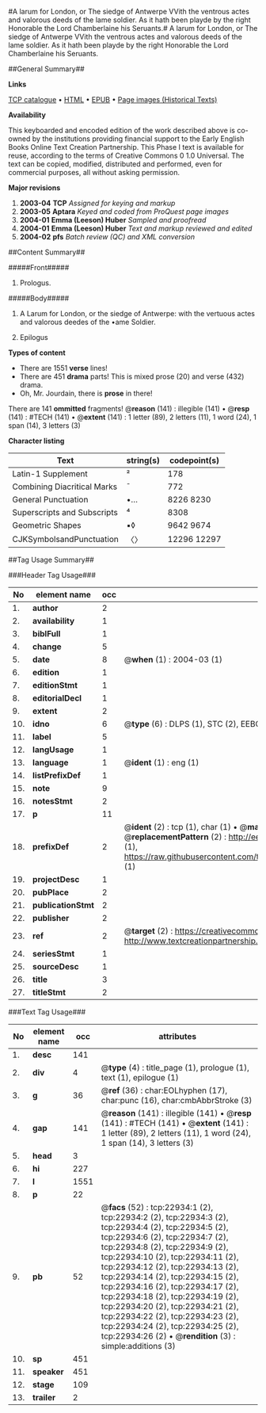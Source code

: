 #A larum for London, or The siedge of Antwerpe VVith the ventrous actes and valorous deeds of the lame soldier. As it hath been playde by the right Honorable the Lord Chamberlaine his Seruants.#
A larum for London, or The siedge of Antwerpe VVith the ventrous actes and valorous deeds of the lame soldier. As it hath been playde by the right Honorable the Lord Chamberlaine his Seruants.

##General Summary##

**Links**

[TCP catalogue](http://www.ota.ox.ac.uk/tcp/)  • 
[HTML](http://tei.it.ox.ac.uk/tcp/Texts-HTML/free/A06/A06270.html)  • 
[EPUB](http://tei.it.ox.ac.uk/tcp/Texts-EPUB/free/A06/A06270.epub) • 
[Page images (Historical Texts)](https://data.historicaltexts.jisc.ac.uk/view?pubId=eebo-99857242e&pageId=eebo-99857242e-22934-1)

**Availability**

This keyboarded and encoded edition of the
	       work described above is co-owned by the institutions
	       providing financial support to the Early English Books
	       Online Text Creation Partnership. This Phase I text is
	       available for reuse, according to the terms of Creative
	       Commons 0 1.0 Universal. The text can be copied,
	       modified, distributed and performed, even for
	       commercial purposes, all without asking permission.

**Major revisions**

1. __2003-04__ __TCP__ *Assigned for keying and markup*
1. __2003-05__ __Aptara__ *Keyed and coded from ProQuest page images*
1. __2004-01__ __Emma (Leeson) Huber__ *Sampled and proofread*
1. __2004-01__ __Emma (Leeson) Huber__ *Text and markup reviewed and edited*
1. __2004-02__ __pfs__ *Batch review (QC) and XML conversion*

##Content Summary##

#####Front#####

1. Prologus.

#####Body#####

1. A Larum for London, or the siedge of Antwerpe: with the
vertuous actes and valorous deedes of the
•ame Soldier.

1. Epilogus

**Types of content**

  * There are 1551 **verse** lines!
  * There are 451 **drama** parts! This is mixed prose (20) and verse (432) drama.
  * Oh, Mr. Jourdain, there is **prose** in there!

There are 141 **ommitted** fragments! 
 @__reason__ (141) : illegible (141)  •  @__resp__ (141) : #TECH (141)  •  @__extent__ (141) : 1 letter (89), 2 letters (11), 1 word (24), 1 span (14), 3 letters (3)

**Character listing**


|Text|string(s)|codepoint(s)|
|---|---|---|
|Latin-1 Supplement|²|178|
|Combining             Diacritical Marks|̄|772|
|General Punctuation|•…|8226 8230|
|Superscripts             and Subscripts|⁴|8308|
|Geometric Shapes|▪◊|9642 9674|
|CJKSymbolsandPunctuation|〈〉|12296 12297|

##Tag Usage Summary##

###Header Tag Usage###

|No|element name|occ|attributes|
|---|---|---|---|
|1.|__author__|2||
|2.|__availability__|1||
|3.|__biblFull__|1||
|4.|__change__|5||
|5.|__date__|8| @__when__ (1) : 2004-03 (1)|
|6.|__edition__|1||
|7.|__editionStmt__|1||
|8.|__editorialDecl__|1||
|9.|__extent__|2||
|10.|__idno__|6| @__type__ (6) : DLPS (1), STC (2), EEBO-CITATION (1), PROQUEST (1), VID (1)|
|11.|__label__|5||
|12.|__langUsage__|1||
|13.|__language__|1| @__ident__ (1) : eng (1)|
|14.|__listPrefixDef__|1||
|15.|__note__|9||
|16.|__notesStmt__|2||
|17.|__p__|11||
|18.|__prefixDef__|2| @__ident__ (2) : tcp (1), char (1)  •  @__matchPattern__ (2) : ([0-9\-]+):([0-9IVX]+) (1), (.+) (1)  •  @__replacementPattern__ (2) : http://eebo.chadwyck.com/downloadtiff?vid=$1&page=$2 (1), https://raw.githubusercontent.com/textcreationpartnership/Texts/master/tcpchars.xml#$1 (1)|
|19.|__projectDesc__|1||
|20.|__pubPlace__|2||
|21.|__publicationStmt__|2||
|22.|__publisher__|2||
|23.|__ref__|2| @__target__ (2) : https://creativecommons.org/publicdomain/zero/1.0/ (1), http://www.textcreationpartnership.org/docs/. (1)|
|24.|__seriesStmt__|1||
|25.|__sourceDesc__|1||
|26.|__title__|3||
|27.|__titleStmt__|2||


###Text Tag Usage###

|No|element name|occ|attributes|
|---|---|---|---|
|1.|__desc__|141||
|2.|__div__|4| @__type__ (4) : title_page (1), prologue (1), text (1), epilogue (1)|
|3.|__g__|36| @__ref__ (36) : char:EOLhyphen (17), char:punc (16), char:cmbAbbrStroke (3)|
|4.|__gap__|141| @__reason__ (141) : illegible (141)  •  @__resp__ (141) : #TECH (141)  •  @__extent__ (141) : 1 letter (89), 2 letters (11), 1 word (24), 1 span (14), 3 letters (3)|
|5.|__head__|3||
|6.|__hi__|227||
|7.|__l__|1551||
|8.|__p__|22||
|9.|__pb__|52| @__facs__ (52) : tcp:22934:1 (2), tcp:22934:2 (2), tcp:22934:3 (2), tcp:22934:4 (2), tcp:22934:5 (2), tcp:22934:6 (2), tcp:22934:7 (2), tcp:22934:8 (2), tcp:22934:9 (2), tcp:22934:10 (2), tcp:22934:11 (2), tcp:22934:12 (2), tcp:22934:13 (2), tcp:22934:14 (2), tcp:22934:15 (2), tcp:22934:16 (2), tcp:22934:17 (2), tcp:22934:18 (2), tcp:22934:19 (2), tcp:22934:20 (2), tcp:22934:21 (2), tcp:22934:22 (2), tcp:22934:23 (2), tcp:22934:24 (2), tcp:22934:25 (2), tcp:22934:26 (2)  •  @__rendition__ (3) : simple:additions (3)|
|10.|__sp__|451||
|11.|__speaker__|451||
|12.|__stage__|109||
|13.|__trailer__|2||

